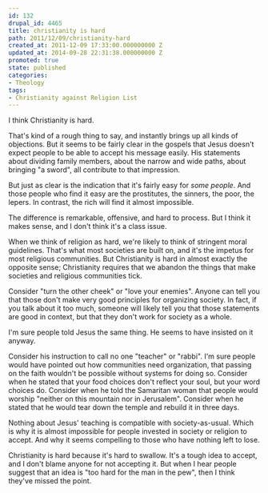 ```yaml
---
id: 132
drupal_id: 4465
title: christianity is hard
path: 2011/12/09/christianity-hard
created_at: 2011-12-09 17:33:00.000000000 Z
updated_at: 2014-09-28 22:31:38.000000000 Z
promoted: true
state: published
categories:
- Theology
tags:
- Christianity against Religion List
---
```

I think Christianity is hard. 

That's kind of a rough thing to say, and instantly brings up all kinds of objections. But it seems to be fairly clear in the gospels that Jesus doesn't expect people to be able to accept his message easily. His statements about dividing family members, about the narrow and wide paths, about bringing "a sword", all contribute to that impression. 

But just as clear is the indication that it's fairly easy for *some people*. And those people who find it easy are the prostitutes, the sinners, the poor, the lepers. In contrast, the rich will find it almost impossible. 

The difference is remarkable, offensive, and hard to process. But I think it makes sense, and I don't think it's a class issue. 

When we think of religion as hard, we're likely to think of stringent moral guidelines. That's what most societies are built on, and it's the impetus for most religious communities. But Christianity is hard in almost exactly the opposite sense; Christianity requires that we abandon the things that make societies and religious communities tick. 

Consider "turn the other cheek" or "love your enemies". Anyone can tell you that those don't make very good principles for organizing society. In fact, if you talk about it too much, someone will likely tell you that those statements are good in context, but that they don't work for society as a whole. 

I'm sure people told Jesus the same thing. He seems to have insisted on it  anyway. 

Consider his instruction to call no one "teacher" or "rabbi". I'm sure people would have pointed out how communities need organization, that passing on the faith wouldn't be possible without systems for doing so. Consider when he stated that your food choices don't reflect your soul, but your word choices do. Consider when he told the Samaritan woman that people would worship "neither on this mountain nor in Jerusalem". Consider when he stated that he would tear down the temple and rebuild it in three days. 

Nothing about Jesus' teaching is compatible with society-as-usual. Which is why it is almost impossible for people invested in society or religion to accept. And why it seems compelling to those who have nothing left to lose. 

Christianity is hard because it's hard to swallow. It's a tough idea to accept, and I don't blame anyone for not accepting it. But when I hear people suggest that an idea is "too hard for the man in the pew", then I think they've missed the point. 
